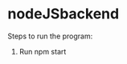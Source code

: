 <!-- # node-jwt-authentication-api -->
# nodeJSbackend

Steps to run the program:
1. Run npm start

